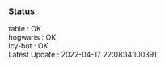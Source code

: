 ### Status


table : OK  
hogwarts : OK  
icy-bot : OK  
Latest Update : 2022-04-17 22:08:14.100391
